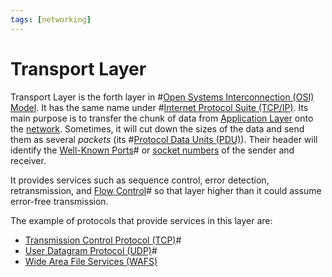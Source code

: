 ```yaml
---
tags: [networking]
---
```


# Transport Layer

Transport Layer is the forth layer in #[Open Systems Interconnection (OSI) Model](202206131632.md).
It has the same name under #[Internet Protocol Suite (TCP/IP)](202206151238.md).
Its main purpose is to transfer the chunk of data from [Application
Layer](202206131856.md) onto the [network](202206131702.md). Sometimes, it will
cut down the sizes of the data and send them as several *packets* (its
#[Protocol Data Units (PDU)](202206131643.md)). Their header will identify the
[Well-Known Ports](202206151841.md)# or [socket numbers](202202172152.md) of the
sender and receiver.

It provides services such as sequence control, error detection, retransmission,
and [Flow Control](202209302245.md)# so that layer higher than it could assume
error-free transmission.

The example of protocols that provide services in this layer are:
- [Transmission Control Protocol (TCP)](202206151232.md)#
- [User Datagram Protocol (UDP)](202206151759.md)#
- [Wide Area File Services (WAFS)](202302131722.md)
